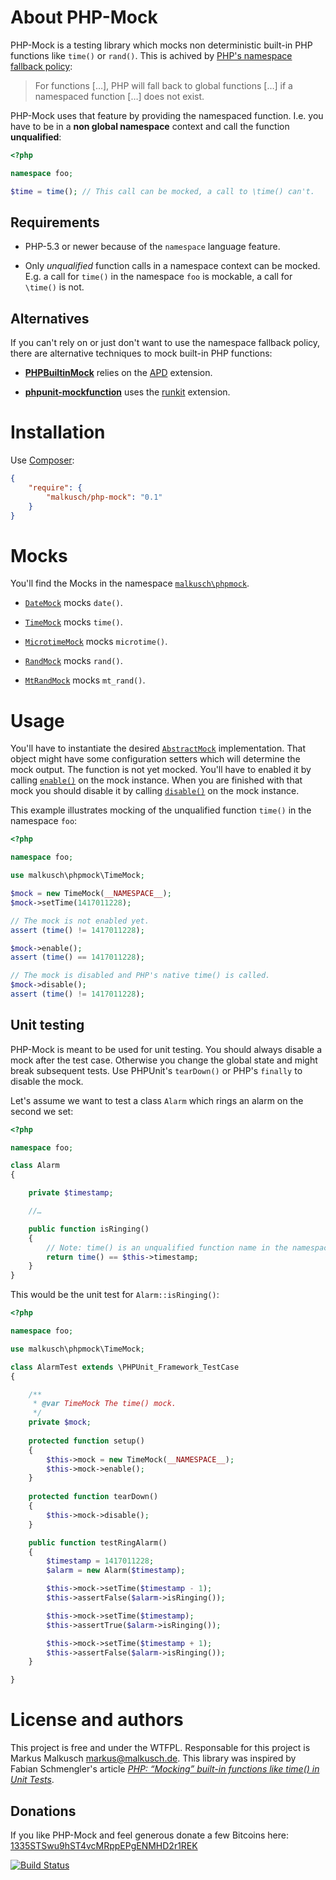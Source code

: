 # About PHP-Mock

PHP-Mock is a testing library which mocks non deterministic built-in PHP functions like
`time()` or `rand()`. This is achived by [PHP's namespace fallback policy](http://php.net/manual/en/language.namespaces.fallback.php):

> For functions […], PHP will fall back to global functions […] if a
> namespaced function […] does not exist.

PHP-Mock uses that feature by providing the namespaced function. I.e. you have
to be in a **non global namespace** context and call the function
**unqualified**:

```php
<?php

namespace foo;

$time = time(); // This call can be mocked, a call to \time() can't.
```

## Requirements

* PHP-5.3 or newer because of the `namespace` language feature.

* Only *unqualified* function calls in a namespace context can be mocked.
  E.g. a call for `time()` in the namespace `foo` is mockable,
  a call for `\time()` is not.

## Alternatives

If you can't rely on or just don't want to use the namespace fallback policy,
there are alternative techniques to mock built-in PHP functions:

* [**PHPBuiltinMock**](https://github.com/jadell/PHPBuiltinMock) relies on
  the [APD](http://php.net/manual/en/book.apd.php) extension.

* [**phpunit-mockfunction**](https://github.com/tcz/phpunit-mockfunction)
  uses the [runkit](http://php.net/manual/en/book.runkit.php) extension.


# Installation

Use [Composer](https://getcomposer.org/):

```json
{
    "require": {
        "malkusch/php-mock": "0.1"
    }
}
```


# Mocks

You'll find the Mocks in the namespace [`malkusch\phpmock`](http://malkusch.github.io/php-mock/namespace-malkusch.phpmock.html).

* [`DateMock`](http://malkusch.github.io/php-mock/class-malkusch.phpmock.DateMock.html) mocks `date()`.

* [`TimeMock`](http://malkusch.github.io/php-mock/class-malkusch.phpmock.TimeMock.html) mocks `time()`.

* [`MicrotimeMock`](http://malkusch.github.io/php-mock/class-malkusch.phpmock.MicrotimeMock.html) mocks `microtime()`.

* [`RandMock`](http://malkusch.github.io/php-mock/class-malkusch.phpmock.RandMock.html) mocks `rand()`.

* [`MtRandMock`](http://malkusch.github.io/php-mock/class-malkusch.phpmock.MtRandMock.html) mocks `mt_rand()`.


# Usage

You'll have to instantiate the desired [`AbstractMock`](http://malkusch.github.io/php-mock/class-malkusch.phpmock.AbstractMock.html)
implementation. That object might have some configuration setters which will
determine the mock output. The function is not yet mocked. You'll have to
enabled it by calling [`enable()`](http://malkusch.github.io/php-mock/class-malkusch.phpmock.AbstractMock.html#_enable)
on the mock instance. When you are finished with that mock you
should disable it by calling [`disable()`](http://malkusch.github.io/php-mock/class-malkusch.phpmock.AbstractMock.html#_disable)
on the mock instance. 

This example illustrates mocking of the unqualified function `time()` in the 
namespace `foo`:

```php
<?php

namespace foo;

use malkusch\phpmock\TimeMock;

$mock = new TimeMock(__NAMESPACE__);
$mock->setTime(1417011228);

// The mock is not enabled yet.
assert (time() != 1417011228);

$mock->enable();
assert (time() == 1417011228);

// The mock is disabled and PHP's native time() is called.
$mock->disable();
assert (time() != 1417011228);
```

## Unit testing

PHP-Mock is meant to be used for unit testing. You should always disable a mock
after the test case. Otherwise you change the global state and might break
subsequent tests. Use PHPUnit's `tearDown()` or PHP's `finally` to disable the
mock.

Let's assume we want to test a class `Alarm` which rings an alarm on the second
we set:

```php
<?php

namespace foo;

class Alarm
{

    private $timestamp;

    //…

    public function isRinging()
    {
        // Note: time() is an unqualified function name in the namespace foo.
        return time() == $this->timestamp;
    }
}
```

This would be the unit test for `Alarm::isRinging()`:

```php
<?php

namespace foo;

use malkusch\phpmock\TimeMock;

class AlarmTest extends \PHPUnit_Framework_TestCase
{

    /**
     * @var TimeMock The time() mock.
     */
    private $mock;
    
    protected function setup()
    {
        $this->mock = new TimeMock(__NAMESPACE__);
        $this->mock->enable();
    }
    
    protected function tearDown()
    {
        $this->mock->disable();
    }

    public function testRingAlarm()
    {
        $timestamp = 1417011228;
        $alarm = new Alarm($timestamp);

        $this->mock->setTime($timestamp - 1);
        $this->assertFalse($alarm->isRinging());

        $this->mock->setTime($timestamp);
        $this->assertTrue($alarm->isRinging());

        $this->mock->setTime($timestamp + 1);
        $this->assertFalse($alarm->isRinging());
    }

}
```


# License and authors

This project is free and under the WTFPL.
Responsable for this project is Markus Malkusch markus@malkusch.de.
This library was inspired by Fabian Schmengler's article
[*PHP: “Mocking” built-in functions like time() in Unit Tests*](http://www.schmengler-se.de/en/2011/03/php-mocking-built-in-functions-like-time-in-unit-tests/).

## Donations

If you like PHP-Mock and feel generous donate a few Bitcoins here:
[1335STSwu9hST4vcMRppEPgENMHD2r1REK](bitcoin:1335STSwu9hST4vcMRppEPgENMHD2r1REK)

[![Build Status](https://travis-ci.org/malkusch/php-mock.svg?branch=master)](https://travis-ci.org/malkusch/php-mock)
